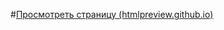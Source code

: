 #[Просмотреть страницу (htmlpreview.github.io)](http://htmlpreview.github.io/?https://github.com/Brainiak-inc/xt_net_web/blob/master/Task_6/Task_6_1/Task_6_1.html "Просмотреть страницу")